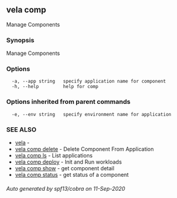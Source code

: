 ## vela comp

Manage Components

### Synopsis

Manage Components

### Options

```
  -a, --app string   specify application name for component
  -h, --help         help for comp
```

### Options inherited from parent commands

```
  -e, --env string   specify environment name for application
```

### SEE ALSO

* [vela](vela.md)	 - 
* [vela comp delete](vela_comp_delete.md)	 - Delete Component From Application
* [vela comp ls](vela_comp_ls.md)	 - List applications
* [vela comp deploy](vela_comp_run.md)	 - Init and Run workloads
* [vela comp show](vela_comp_show.md)	 - get component detail
* [vela comp status](vela_comp_status.md)	 - get status of a component

###### Auto generated by spf13/cobra on 11-Sep-2020
